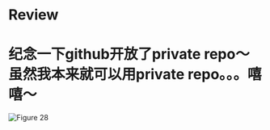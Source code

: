 # Review

# 纪念一下github开放了private repo～虽然我本来就可以用private repo。。。嘻嘻～
![Figure 28](https://github.com/THU-iar-AiLab/work_log/raw/master/images/28.png)
